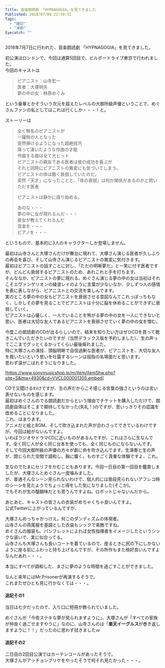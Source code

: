 ```yaml
---
Title: 音楽朗読劇 「HYPNAGOGIA」を見てきました
Published: 2018/07/08 22:50:52
Tags:
  - "雑記"
  - "演劇"
Eyecatch: ""
---
```

2018年7月7日に行われた、音楽朗読劇 「HYPNAGOGIA」を見てきました。  

初公演はロンドンで、今回は通算5回目で、ビルボードライブ東京で行われました。  
今回のキャストは

> ピアニスト：山寺宏一  
> 医者：大塚明夫  
> 夢の中の女：林原めぐみ  

という豪華とかそういう次元を超えたレベルの大御所級声優ということで、めぐさんファンの私としてはこれは行くしか・・・！と。  





ストーリーは  

> 全く無名のピアニストが  
> 一躍時の人となった  
> 突然弾けるようになった超絶技巧  
> 降って湧いたような作曲の才能  
> 作曲する曲は全て大ヒット  
> ピアニストの親友である医者は彼の成功を喜ぶが  
> それと同時にピアニストの異変にも気づいてしまう。  
> ピアニストの体は酷く衰弱していたのだ。  
> 突然「天才」になったことと、「体の衰弱」は何か関係があるのかと問いただす医者  
>   
> ピアニストは静かに語り始める。  
>   
> あのな・・・  
> 夢の中に女が現れるんだ・・・  
> 彼女が教えてくれるんだ  
> 音楽を・・・  
> ピアノを・・・  

というもので、基本的に3人のキャラクターしか登場しません。  

最初は山寺さんと大塚さんだけが舞台に現れて、大塚さん演じる医者が久しぶりの再会を喜び、そして山寺さん演じるピアニストの異変に気付きます。  
最初はピアニストの話すことに対し、「ただの明晰夢だ」と一笑に付す医者ですが、どんどん衰弱するピアニストのため、あれこれと手を打ちます。  
そんななか、ピアニストの夢に現れる、めぐさん演じる夢の中の女は当初はそれこそエヴァンゲリオンの綾波レイのように言葉が少ないなか、少しずつ人の感情を表に表しながら、ピアニストとの交流を楽しんでます。  
実のところ夢の中の女もピアニストを衰弱させる意図なんてこれっぽっちもなく、しかしその夢を見ることでピアニストは十分に脳を休めることができずに衰弱していく。  
ピアニストは心優しく、一人でいることを怖がる夢の中の女を一人にできないと思い、医者は大切な友人であるピアニストを衰弱させていく夢の中の女を憎む。  


今度この朗読劇のCDが出るらしいので、結末を知りたい方はぜひCDを買って聴きこんでいただきたいのですが（当然デラックス版を予約しました）、生の声ってここまでグッとくるかってくらい最後痺れました。   
特に大塚さんの演技、頭脳明晰で自信過剰な医者が、ピアニストを、大切な友人を救いたいという思いを吐露するシーンは屈指の名場面だと思います。  
思わず涙がこぼれそうになりました。  



[https://www.sonymusicshop.jp/m/item/itemShw.php?site=S&ima=4930&cd=VVCL000001305:embed]



CDで又聞けるわけですが、生の声だからこそ感じる言葉の強さというのは言い表せないものを感じます。  
最初はめぐさんのでる朗読劇だからという理由でチケットを購入しただけで、朗読劇自体はそこまで期待してなかった(失礼！)のですが、思いっきりその認識を改めることになりました。  
これ、はまります。  
アニメだと絵とBGM、そして吹き込まれた声が合わさってできているわけですが、今回は絵がないんですよ。  
いわばラジオやドラマCDに近いものがあるんですが、これはさらに生なんです。全く同じ人が全く同じ台本を使っても、全く同じものにならないんです。  
そして今回大御所級の声優の方々が劇に命を吹き込んでます。生演奏と生の声が、閉じられた空間で調和し、胸に響く。ものすごく貴重な体験ですよ、これ。  

生なのでたまにセリフをかむこともあります。今回一日目の第一回目を鑑賞しましたが、大塚さんとめぐさん一度噛みました。  
が、普通そんなシーン見られないわけで、個人的には普段見られないアフレコ時のシーンを見たようでちょっと得をした気になりました(そこか)。  
でもそれが生の醍醐味だとも思うんですよね。ロボットじゃないんだから。  



あとあと、キャストの皆さんの衣装がめちゃくちゃ良いんですよ。  
公式Twitterに上がっているんですが、

<?# Twitter 1015941044062392321 /?>

大塚さんめっちゃかっけえ。何このダンディズムの体現者。    
山寺さんの燕尾服を基調とした衣装もシックで素敵ですね。  
めぐさんの服装も、パンフレットによれば女性指揮者をイメージしたというシックな装いで、実に似合ってる。  
山寺さんも大塚さんも長いコートを着ているので、座るときに尻の下にしかないように座る前にふわっと持ち上げるんですが、その所作もまた格好良いんですよなんだあれ・・・。  


本当にすべてが調和した、まさに夢のような時間を過ごすことができました。  

なんと来年にはMr.Prisonerが再演するそうで。  
これまたぜひとも見に行かなくては・・・。  

#### 追記その1  
当日は七夕だったので、入り口に短冊が飾られていました。  

<?# Twitter 1015521877517729793 /?>
めぐさんが「今夜ステキな夢が見られますように」、大塚さんが「すべての家族が仲良く過ごせますやうに」なのに、山寺さんのは「<b>楽天イーグルス</b>が巻き返しますように！！」だったのに思わず拭きましたｗ  



#### 追記その2  

二日目の2回目公演ではカーテンコールがあったそうで。  
大塚さんがアッチョンブリケをやったそうで何それ見たかった・・・。  

